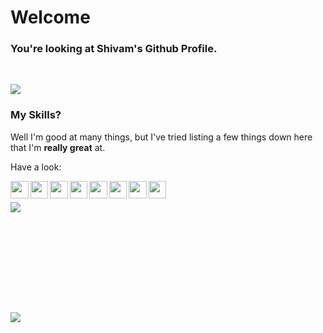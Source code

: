 # Welcome

### You're looking at Shivam's Github Profile.

<br />

![](https://komarev.com/ghpvc/?username=your-github-shivam27k&color=blueviolet)

### My Skills?

Well I'm good at many things, but I've tried listing a few things down here that I'm **really great** at.

Have a look:

<img align="left" src="https://skills.thijs.gg/icons?i=html&theme=dark" width="28.5"/>

<img align="left" src="https://skills.thijs.gg/icons?i=css&theme=dark" width="28.5"/>

<img align="left" src="https://skills.thijs.gg/icons?i=js&theme=dark" width="28.5"/>

<img align="left" src="https://skills.thijs.gg/icons?i=react&theme=dark" width="28.5"/>

<img align="left" src="https://skills.thijs.gg/icons?i=python&theme=dark" width="28.5"/>

<img align="left" src="https://skills.thijs.gg/icons?i=unity&theme=dark" width="28.5"/>

<img align="left" src="https://skills.thijs.gg/icons?i=c#&theme=dark" width="28.5"/>

<img align="left" src="https://skills.thijs.gg/icons?i=vscode&theme=dark" width="28.5"/>

<br />

<br />

<div align="center">
  <div style="display: flex; flex-direction: column; gap: 10rem;">
    <img align="top" src="https://github-readme-stats.vercel.app/api/top-langs/?username=shivam27k&layout=compact&show_icons=true&title_color=ffffff&icon_color=34abeb&text_color=daf7dc&bg_color=151515" style="vertical-align: top;" />
    <img align="top" src="https://github-readme-stats.vercel.app/api?username=shivam27k&show_icons=true&title_color=ffffff&icon_color=34abeb&text_color=daf7dc&bg_color=151515" />
  </div>
</div>

<br />
<br />
<br />
<br />
